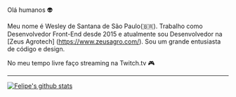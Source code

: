 Olá humanos :alien:

Meu nome é Wesley de Santana de São Paulo(🇧🇷). Trabalho como Desenvolvedor Front-End desde 2015 e atualmente sou Desenvolvedor na [Zeus Agrotech] (https://www.zeusagro.com/). Sou um grande entusiasta de código e design.

No meu tempo livre faço streaming na Twitch.tv :video_game:
____

[![Felipe's github stats](https://github-readme-stats.vercel.app/api?username=wesley-santana&theme=dark&show_icons=true&count_private=true&role=OWNER,COLLABORATOR)](https://github.com/wesley-santana)
